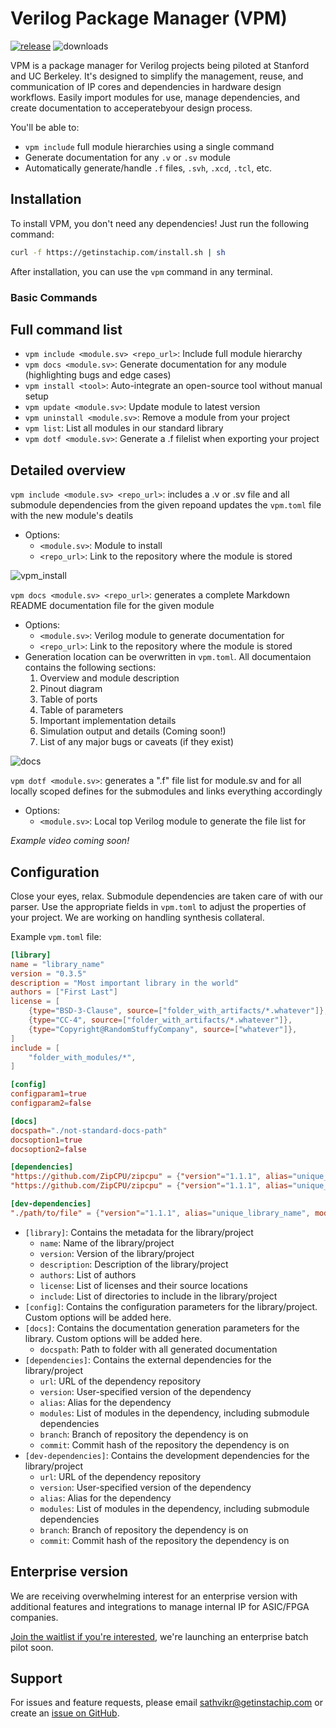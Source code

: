 # Verilog Package Manager (VPM)
[![release](https://github.com/getinstachip/vpm/actions/workflows/release.yml/badge.svg)](https://github.com/getinstachip/vpm/actions/workflows/release.yml)
![downloads](https://img.shields.io/github/downloads/getinstachip/vpm/total?logo=github&logoColor=white&style=flat-square)

VPM is a package manager for Verilog projects being piloted at Stanford and UC Berkeley. It's designed to simplify the management, reuse, and communication of IP cores and dependencies in hardware design workflows. Easily import modules for use, manage dependencies, and create documentation to acceperatebyour design process.

You'll be able to:
- `vpm include` full module hierarchies using a single command
- Generate documentation for any `.v` or `.sv` module
- Automatically generate/handle `.f` files, `.svh`, `.xcd`, `.tcl`, etc.

## Installation

To install VPM, you don't need any dependencies! Just run the following command:

```bash
curl -f https://getinstachip.com/install.sh | sh
```

After installation, you can use the `vpm` command in any terminal.

### Basic Commands

## Full command list
- `vpm include <module.sv> <repo_url>`: Include full module hierarchy
- `vpm docs <module.sv>`: Generate documentation for any module (highlighting bugs and edge cases)
- `vpm install <tool>`: Auto-integrate an open-source tool without manual setup
- `vpm update <module.sv>`: Update module to latest version
- `vpm uninstall <module.sv>`: Remove a module from your project
- `vpm list`: List all modules in our standard library
- `vpm dotf <module.sv>`:  Generate a .f filelist when exporting your project
  
## Detailed overview
`vpm include <module.sv> <repo_url>`: includes a .v or .sv file and all submodule dependencies from the given repoand updates the `vpm.toml` file with the new module's deatils
- Options:
  - `<module.sv>`: Module to install
  - `<repo_url>`: Link to the repository where the module is stored

![vpm_install](https://github.com/user-attachments/assets/481384eb-5b71-4284-b9e3-08ea807afa34)

`vpm docs <module.sv> <repo_url>`: generates a complete Markdown README documentation file for the given module 
- Options:
  - `<module.sv>`: Verilog module to generate documentation for
  - `<repo_url>`: Link to the repository where the module is stored
&nbsp;
- Generation location can be overwritten in `vpm.toml`. All documentaion contains the following sections:
  1. Overview and module description
  2. Pinout diagram
  3. Table of ports
  4. Table of parameters
  5. Important implementation details
  6. Simulation output and details (Coming soon!)
  7. List of any major bugs or caveats (if they exist)

![docs](https://github.com/user-attachments/assets/9f1b9cb4-05e1-4e69-9440-16d498277f0f)

`vpm dotf <module.sv>`: generates a ".f" file list for module.sv and for all locally scoped defines for the submodules and links everything accordingly
- Options:
  - `<module.sv>`: Local top Verilog module to generate the file list for

*Example video coming soon!*

## Configuration

Close your eyes, relax. Submodule dependencies are taken care of with our parser. Use the appropriate fields in `vpm.toml` to adjust the properties of your project. We are working on handling synthesis collateral.

Example `vpm.toml` file:

```toml
[library]
name = "library_name"
version = "0.3.5"
description = "Most important library in the world"
authors = ["First Last"]
license = [
    {type="BSD-3-Clause", source=["folder_with_artifacts/*.whatever"]},
    {type="CC-4", source=["folder_with_artifacts/*.whatever"]},
    {type="Copyright@RandomStuffyCompany", source=["whatever"]},
]
include = [
    "folder_with_modules/*",
]

[config]
configparam1=true
configparam2=false

[docs]
docspath="./not-standard-docs-path"
docsoption1=true
docsoption2=false

[dependencies]
"https://github.com/ZipCPU/zipcpu" = {"version"="1.1.1", alias="unique_library_name", modules = ["m1", "m2"], branch="not-main", commit="hash"}
"https://github.com/ZipCPU/zipcpu" = {"version"="1.1.1", alias="unique_library_name", modules = ["m1", "m2"], branch="not-main", commit="hash"}

[dev-dependencies]
"./path/to/file" = {"version"="1.1.1", alias="unique_library_name", modules = ["m1", "m2"], branch="not-main", commit="hash"}
```

- `[library]`: Contains the metadata for the library/project
  - `name`: Name of the library/project
  - `version`: Version of the library/project
  - `description`: Description of the library/project
  - `authors`: List of authors
  - `license`: List of licenses and their source locations
  - `include`: List of directories to include in the library/project
&nbsp;
- `[config]`: Contains the configuration parameters for the library/project. Custom options will be added here.
&nbsp;
- `[docs]`: Contains the documentation generation parameters for the library. Custom options will be added here.
  - `docspath`: Path to folder with all generated documentation
&nbsp;
- `[dependencies]`: Contains the external dependencies for the library/project
  - `url`: URL of the dependency repository
  - `version`: User-specified version of the dependency
  - `alias`: Alias for the dependency
  - `modules`: List of modules in the dependency, including submodule dependencies
  - `branch`: Branch of repository the dependency is on
  - `commit`: Commit hash of the repository the dependency is on
&nbsp;
- `[dev-dependencies]`: Contains the development dependencies for the library/project
  - `url`: URL of the dependency repository
  - `version`: User-specified version of the dependency
  - `alias`: Alias for the dependency
  - `modules`: List of modules in the dependency, including submodule dependencies
  - `branch`: Branch of repository the dependency is on
  - `commit`: Commit hash of the repository the dependency is on

## Enterprise version

We are receiving overwhelming interest for an enterprise version with additional features and integrations to manage internal IP for ASIC/FPGA companies.

[Join the waitlist if you're interested](https://www.waitlistr.com/lists/ce1719b7/vpm-enterprise-version-waitlist), we're launching an enterprise batch pilot soon.

## Support

For issues and feature requests, please email sathvikr@getinstachip.com or create an [issue on GitHub](https://github.com/getinstachip/vpm/issues).
